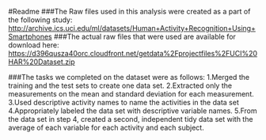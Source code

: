 #Readme
###The Raw files used in this analysis were created as a part of the following study:
http://archive.ics.uci.edu/ml/datasets/Human+Activity+Recognition+Using+Smartphones 
###The actual raw files that were used are available for download here:
https://d396qusza40orc.cloudfront.net/getdata%2Fprojectfiles%2FUCI%20HAR%20Dataset.zip 

###The tasks we completed on the dataset were as follows:
1.Merged the training and the test sets to create one data set.
2.Extracted only the measurements on the mean and standard deviation for each measurement. 
3.Used descriptive activity names to name the activities in the data set
4.Appropriately labeled the data set with descriptive variable names. 
5.From the data set in step 4, created a second, independent tidy data set with the average of each variable for each activity and each subject.
